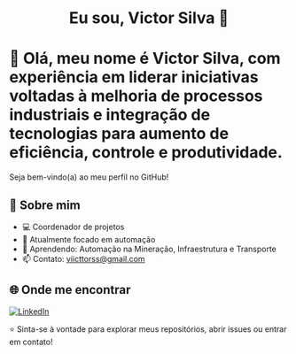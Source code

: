 <h1 align="center">Eu sou, Victor Silva 👋</h1>

# 👋 Olá, meu nome é Victor Silva, com experiência em liderar iniciativas voltadas à melhoria de processos industriais e integração de tecnologias para aumento de eficiência, controle e produtividade.

Seja bem-vindo(a) ao meu perfil no GitHub! 

## 🚀 Sobre mim

- 💻 Coordenador de projetos
- 🎯 Atualmente focado em automação 
- 🌱 Aprendendo: Automação na Mineração, Infraestrutura e Transporte
- 📫 Contato: viicttorss@gmail.com



## 🌐 Onde me encontrar

[![LinkedIn](https://img.shields.io/badge/LinkedIn-0077B5?style=flat&logo=linkedin&logoColor=white)](https://www.linkedin.com/in/viictorss)

⭐️ Sinta-se à vontade para explorar meus repositórios, abrir issues ou entrar em contato!
